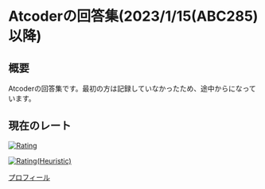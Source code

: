 # Atcoderの回答集(2023/1/15(ABC285)以降)

## 概要

Atcoderの回答集です。最初の方は記録していなかったため、途中からになっています。

## 現在のレート

[![Rating](https://badgen.org/img/atcoder/flyingcoppepan/rating/algorithm?style=plastic)](https://atcoder.jp/users/flyingcoppepan?contestType=algo)

[![Rating(Heuristic)](https://badgen.org/img/atcoder/flyingcoppepan/rating/heuristic?style=plastic)](https://atcoder.jp/users/flyingcoppepan?contestType=heuristic)

[プロフィール](https://atcoder.jp/users/flyingcoppepan)
